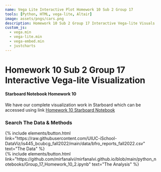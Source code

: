```yaml
---
name: Vega Lite Interactive Plot Homework 10 Sub 2 Group 17
tools: [Python, HTML, vega-lite, Altair]
image: assets/pngs/cars.png
description: Homework 10 Sub 2 Group 17 Interactive Vega-lite Visuals
custom_js:
  - vega.min
  - vega-lite.min
  - vega-embed.min
  - justcharts
---
```



# Homework 10 Sub 2 Group 17 Interactive Vega-lite Visualization

<vegachart schema-url="{{ site.baseurl }}/assets/json/vis1_dashboard_select_interact.json" style="width: 100%"></vegachart>

<vegachart schema-url="{{ site.baseurl }}/assets/json/vis2_hist_select_interact.json" style="width: 100%"></vegachart>

#### Starboard Notebook Homework 10
We have our complete visualization work in Starboard which can be accessed using link [Homework 10 Starboard Notebook](https://starboard.gg/vaibhavimehta/Assignment10-fork-fork-fork-nDHr9OT)

### Search The Data & Methods

<!-- these are written in a combo of html and liquid --> 

<div class="left">
{% include elements/button.html link="https://raw.githubusercontent.com/UIUC-iSchool-DataViz/is445_bcubcg_fall2022/main/data/bfro_reports_fall2022.csv" text="The Data" %}
</div>

<div class="right">
{% include elements/button.html link="https://github.com/mirfanalvi/mirfanalvi.github.io/blob/main/python_notebooks/Group_17_Homework_10_2.ipynb" text="The Analysis" %}
</div>

